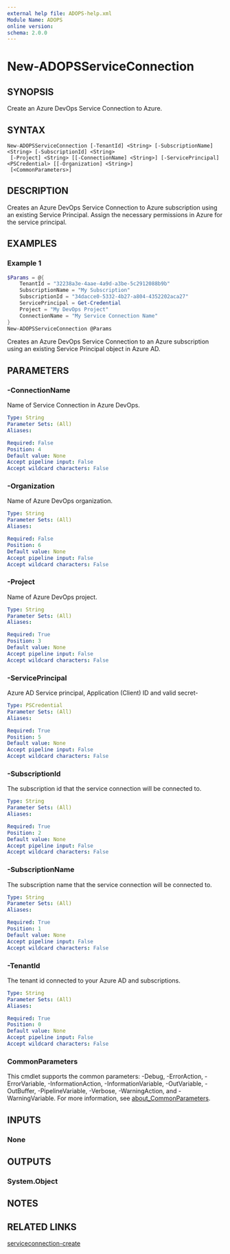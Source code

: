 ```yaml
---
external help file: ADOPS-help.xml
Module Name: ADOPS
online version:
schema: 2.0.0
---
```


# New-ADOPSServiceConnection

## SYNOPSIS
Create an Azure DevOps Service Connection to Azure.

## SYNTAX

```
New-ADOPSServiceConnection [-TenantId] <String> [-SubscriptionName] <String> [-SubscriptionId] <String>
 [-Project] <String> [[-ConnectionName] <String>] [-ServicePrincipal] <PSCredential> [[-Organization] <String>]
 [<CommonParameters>]
```

## DESCRIPTION
Creates an Azure DevOps Service Connection to Azure subscription using an existing Service Principal. Assign the necessary permissions in Azure for the service principal.

## EXAMPLES

### Example 1
```powershell
$Params = @{
    TenantId = "32238a3e-4aae-4a9d-a3be-5c2912088b9b"
    SubscriptionName = "My Subscription"
    SubscriptionId = "34dacce0-5332-4b27-a804-4352202aca27"
    ServicePrincipal = Get-Credential
    Project = "My DevOps Project"
    ConnectionName = "My Service Connection Name"
}
New-ADOPSServiceConnection @Params
```

Creates an Azure DevOps Service Connection to an Azure subscription using an existing Service Principal object in Azure AD.

## PARAMETERS

### -ConnectionName
Name of Service Connection in Azure DevOps.

```yaml
Type: String
Parameter Sets: (All)
Aliases:

Required: False
Position: 4
Default value: None
Accept pipeline input: False
Accept wildcard characters: False
```

### -Organization
Name of Azure DevOps organization.

```yaml
Type: String
Parameter Sets: (All)
Aliases:

Required: False
Position: 6
Default value: None
Accept pipeline input: False
Accept wildcard characters: False
```

### -Project
Name of Azure DevOps project.

```yaml
Type: String
Parameter Sets: (All)
Aliases:

Required: True
Position: 3
Default value: None
Accept pipeline input: False
Accept wildcard characters: False
```

### -ServicePrincipal
Azure AD Service principal, Application (Client) ID and valid secret-

```yaml
Type: PSCredential
Parameter Sets: (All)
Aliases:

Required: True
Position: 5
Default value: None
Accept pipeline input: False
Accept wildcard characters: False
```

### -SubscriptionId
The subscription id that the service connection will be connected to.

```yaml
Type: String
Parameter Sets: (All)
Aliases:

Required: True
Position: 2
Default value: None
Accept pipeline input: False
Accept wildcard characters: False
```

### -SubscriptionName
The subscription name that the service connection will be connected to.

```yaml
Type: String
Parameter Sets: (All)
Aliases:

Required: True
Position: 1
Default value: None
Accept pipeline input: False
Accept wildcard characters: False
```

### -TenantId
The tenant id connected to your Azure AD and subscriptions.

```yaml
Type: String
Parameter Sets: (All)
Aliases:

Required: True
Position: 0
Default value: None
Accept pipeline input: False
Accept wildcard characters: False
```

### CommonParameters
This cmdlet supports the common parameters: -Debug, -ErrorAction, -ErrorVariable, -InformationAction, -InformationVariable, -OutVariable, -OutBuffer, -PipelineVariable, -Verbose, -WarningAction, and -WarningVariable. For more information, see [about_CommonParameters](http://go.microsoft.com/fwlink/?LinkID=113216).

## INPUTS

### None

## OUTPUTS

### System.Object
## NOTES

## RELATED LINKS

[serviceconnection-create](https://docs.microsoft.com/en-us/rest/api/azure/devops/serviceendpoint/endpoints/create?view=azure-devops-rest-6.0)